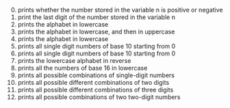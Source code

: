 0. prints whether the number stored in the variable n is positive or negative
1. print the last digit of the number stored in the variable n
2. prints the alphabet in lowercase
3. prints the alphabet in lowercase, and then in uppercase
4. prints the alphabet in lowercase
5. prints all single digit numbers of base 10 starting from 0
6. prints all single digit numbers of base 10 starting from 0
7. prints the lowercase alphabet in reverse
8. prints all the numbers of base 16 in lowercase
9. prints all possible combinations of single-digit numbers
10. prints all possible different combinations of two digits
11. prints all possible different combinations of three digits
12. prints all possible combinations of two two-digit numbers
